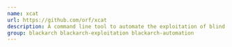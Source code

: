 ```yaml
---
name: xcat
url: https://github.com/orf/xcat
description: A command line tool to automate the exploitation of blind XPath injection vulnerabilities.
group: blackarch blackarch-exploitation blackarch-automation
---
```

